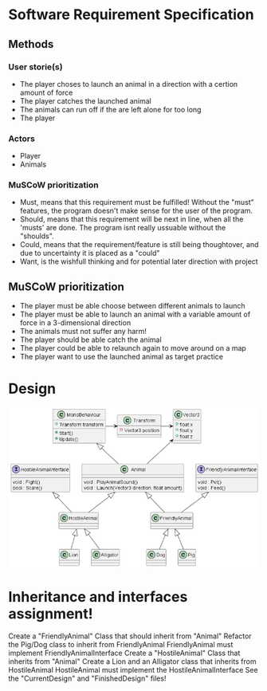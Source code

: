 
# Software Requirement Specification

## Methods

### User storie(s)

 * The player choses to launch an animal in a direction with a certion amount of force 
 * The player catches the launched animal
 * The animals can run off if the are left alone for too long
 * The player 

### Actors

 * Player
 * Animals

### MuSCoW prioritization
 
 * Must, means that this requirement must be fulfilled! Without the "must" features, the program doesn't make sense for the user of the program.
 * Should, means that this requirement will be next in line, when all the 'musts' are done. The program isnt really ussuable without the "shoulds".
 * Could, means that the requirement/feature is still being thoughtover, and due to uncertainty it is placed as a "could"
 * Want, is the wishfull thinking and for potential later direction with project

## MuSCoW prioritization

 * The player must be able choose between different animals to launch
 * The player must be able to launch an animal with a variable amount of force in a 3-dimensional direction
 * The animals must not suffer any harm!
 * The player should be able catch the animal
 * The player could be able to relaunch again to move around on a map
 * The player want to use the launched animal as target practice

## 

# Design

![asd](design.png)



# Inheritance and interfaces assignment!
Create a "FriendlyAnimal" Class that should inherit from "Animal"
Refactor the Pig/Dog class to inherit from FriendlyAnimal
FriendlyAnimal must implement FriendlyAnimalInterface
Create a "HostileAnimal" Class that inherits from "Animal"
Create a Lion and an Alligator class that inherits from HostileAnimal
HostileAnimal must implement the HostileAnimalInterface
See the "CurrentDesign" and "FinishedDesign" files!
